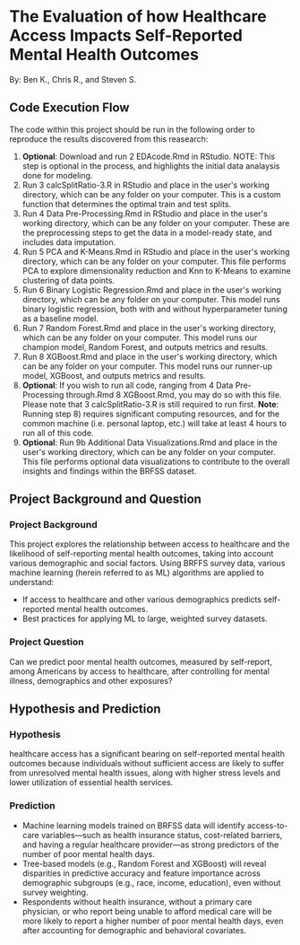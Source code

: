 # The Evaluation of how Healthcare Access Impacts Self-Reported Mental Health Outcomes
By: Ben K., Chris R., and Steven S.

## Code Execution Flow
The code within this project should be run in the following order to reproduce the results discovered from this reasearch:
1) **Optional**: Download and run 2 EDAcode.Rmd in RStudio. NOTE: This step is optional in the process, and highlights the initial data analaysis done for modeling.
2) Run 3 calcSplitRatio-3.R in RStudio and place in the user's working directory, which can be any folder on your computer. This is a custom function that determines the optimal train and test splits.
3) Run 4 Data Pre-Processing.Rmd in RStudio and place in the user's working directory, which can be any folder on your computer. These are the preprocessing steps to get the data in a model-ready state, and includes data imputation.
4) Run 5 PCA and K-Means.Rmd in RStudio and place in the user's working directory, which can be any folder on your computer. This file performs PCA to explore dimensionality reduction and Knn to K-Means to examine clustering of data points.
5) Run 6 Binary Logistic Regression.Rmd and place in the user's working directory, which can be any folder on your computer. This model runs binary logistic regression, both with and without hyperparameter tuning as a baseline model.
6) Run 7 Random Forest.Rmd and place in the user's working directory, which can be any folder on your computer. This model runs our champion model, Random Forest, and outputs metrics and results.
7) Run 8 XGBoost.Rmd and place in the user's working directory, which can be any folder on your computer. This model runs our runner-up model, XGBoost, and outputs metrics and results.
8) **Optional**: If you wish to run all code, ranging from 4 Data Pre-Processing through.Rmd 8 XGBoost.Rmd, you may do so with this file. Please note that 3 calcSplitRatio-3.R is still required to run first. **Note**: Running step 8) requires significant computing resources, and for the common machine (i.e. personal laptop, etc.) will take at least 4 hours to run all of this code.
9) **Optional**: Run 9b Additional Data Visualizations.Rmd and place in the user's working directory, which can be any folder on your computer. This file performs optional data visualizations to contribute to the overall insights and findings within the BRFSS dataset.

## Project Background and Question
### Project Background
This project explores the relationship between access to healthcare and the likelihood of self-reporting mental health outcomes, taking into account various demographic and social factors. Using BRFFS survey data, various machine learning (herein referred to as ML) algorithms are applied to understand: 
- If access to healthcare and other various demographics predicts self-reported mental health outcomes.
- Best practices for applying ML to large, weighted survey datasets.
### Project Question
Can we predict poor mental health outcomes, measured by self-report, among Americans by access to healthcare, after controlling for mental illness, demographics and other exposures?
## Hypothesis and Prediction
### Hypothesis
healthcare access has a significant bearing on self-reported mental health outcomes because individuals without sufficient access are likely to suffer from unresolved mental health issues, along with higher stress levels and lower utilization of essential health services.
### Prediction
- Machine learning models trained on BRFSS data will identify access-to-care variables—such as health insurance status, cost-related barriers, and having a regular healthcare provider—as strong predictors of the number of poor mental health days.
- Tree-based models (e.g., Random Forest and XGBoost) will reveal disparities in predictive accuracy and feature importance across demographic subgroups (e.g., race, income, education), even without survey weighting.
- Respondents without health insurance, without a primary care physician, or who report being unable to afford medical care will be more likely to report a higher number of poor mental health days, even after accounting for demographic and behavioral covariates.




